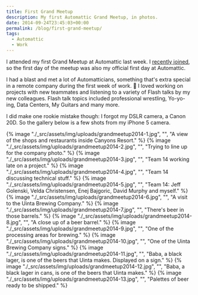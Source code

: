 ```yaml
---
title: First Grand Meetup
description: My first Automattic Grand Meetup, in photos.
date: 2014-09-24T23:45:03+00:00
permalink: /blog/first-grand-meetup/
tags:
  - Automattic
  - Work
---
```


I attended my first Grand Meetup at Automattic last week. I [recently joined](/blog/joining-automattic/), so the first day of the meetup was also my official first day at Automattic.

I had a blast and met a lot of Automatticians, something that's extra special in a remote company during the first week of work. 🙂 I loved working on projects with new teammates and listening to a variety of Flash talks by my new colleagues. Flash talk topics included professional wrestling, Yo-yo-ing, Data Centers, My Guitars and many more.

I did make one rookie mistake though: I forgot my DSLR camera, a Canon 20D. So the gallery below is a few shots from my iPhone 5 camera.

{% image "./_src/assets/img/uploads/grandmeetup2014-1.jpg", "", "A view of the shops and restaurants inside Canyons Resort." %}
{% image "./_src/assets/img/uploads/grandmeetup2014-2.jpg", "", "Trying to line up for the company photo." %}
{% image "./_src/assets/img/uploads/grandmeetup2014-3.jpg", "", "Team 14 working late on a project." %}
{% image "./_src/assets/img/uploads/grandmeetup2014-4.jpg", "", "Team 14 discussing technical stuff." %}
{% image "./_src/assets/img/uploads/grandmeetup2014-5.jpg", "", "Team 14: Jeff Golenski, Velda Christensen, Enej Bajgoric, David Murphy and myself." %}
{% image "./_src/assets/img/uploads/grandmeetup2014-6.jpg", "", "A visit to the Uinta Brewing Company." %}
{% image "./_src/assets/img/uploads/grandmeetup2014-7.jpg", "", "There's beer in those barrels." %}
{% image "./_src/assets/img/uploads/grandmeetup2014-8.jpg", "", "A close up of a beer barrel." %}
{% image "./_src/assets/img/uploads/grandmeetup2014-9.jpg", "", "One of the processing areas for brewing." %}
{% image "./_src/assets/img/uploads/grandmeetup2014-10.jpg", "", "One of the Uinta Brewing Company signs." %}
{% image "./_src/assets/img/uploads/grandmeetup2014-11.jpg", "", "Baba, a black lager, is one of the beers that Uinta makes. Displayed on a sign." %}
{% image "./_src/assets/img/uploads/grandmeetup2014-12.jpg", "", "Baba, a black lager in cans, is one of the beers that Uinta makes." %}
{% image "./_src/assets/img/uploads/grandmeetup2014-13.jpg", "", "Palettes of beer ready to be shipped." %}
